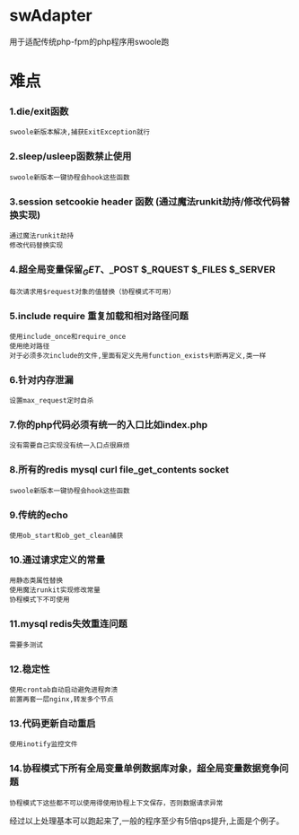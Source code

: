 # swAdapter
用于适配传统php-fpm的php程序用swoole跑


# 难点

### 1.die/exit函数 
    swoole新版本解决,捕获ExitException就行
### 2.sleep/usleep函数禁止使用  
    swoole新版本一键协程会hook这些函数
### 3.session setcookie header 函数 (通过魔法runkit劫持/修改代码替换实现)
    通过魔法runkit劫持
    修改代码替换实现
### 4.超全局变量保留$_GET、$_POST $_RQUEST $_FILES $_SERVER 
    每次请求用$request对象的值替换（协程模式不可用）
### 5.include require 重复加载和相对路径问题 
    使用include_once和require_once
    使用绝对路径
    对于必须多次include的文件,里面有定义先用function_exists判断再定义,类一样
### 6.针对内存泄漏  
    设置max_request定时自杀
### 7.你的php代码必须有统一的入口比如index.php 
    没有需要自己实现没有统一入口点很麻烦
### 8.所有的redis mysql curl file_get_contents socket
    swoole新版本一键协程会hook这些函数
### 9.传统的echo 
    使用ob_start和ob_get_clean捕获
### 10.通过请求定义的常量
    用静态类属性替换
    使用魔法runkit实现修改常量
    协程模式下不可使用
### 11.mysql redis失效重连问题  
    需要多测试
### 12.稳定性     
    使用crontab自动启动避免进程奔溃
    前置再套一层nginx,转发多个节点
### 13.代码更新自动重启  
    使用inotify监控文件
### 14.协程模式下所有全局变量单例数据库对象，超全局变量数据竞争问题
    协程模式下这些都不可以使用得使用协程上下文保存，否则数据请求异常

经过以上处理基本可以跑起来了,一般的程序至少有5倍qps提升,上面是个例子。
